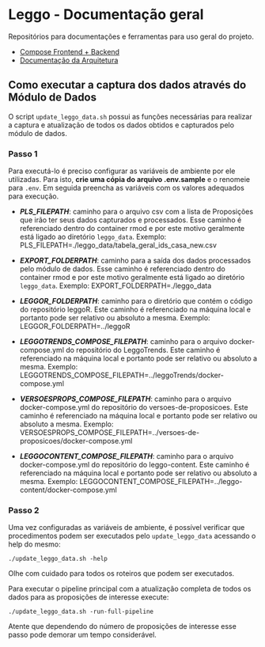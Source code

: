 # Leggo - Documentação geral

Repositórios para documentações e ferramentas para uso geral do projeto.

- [Compose Frontend + Backend](compose)
- [Documentação da Arquitetura](arquitetura.md)

## Como executar a captura dos dados através do Módulo de Dados

O script `update_leggo_data.sh` possui as funções necessárias para realizar a captura e atualização de todos os dados obtidos e capturados pelo módulo de dados.

### Passo 1
Para executá-lo é preciso configurar as variáveis de ambiente por ele utilizadas. Para isto, **crie uma cópia do arquivo .env.sample** e o renomeie para `.env`. Em seguida preencha as variáveis com os valores adequados para execução.

- ***PLS_FILEPATH***: caminho para o arquivo csv com a lista de Proposições que irão ter seus dados capturados e processados. Esse caminho é referenciado dentro do container rmod e por este motivo geralmente está ligado ao diretório `leggo_data`. 
Exemplo: PLS_FILEPATH=./leggo_data/tabela_geral_ids_casa_new.csv

- ***EXPORT_FOLDERPATH***: caminho para a saída dos dados processados pelo módulo de dados. Esse caminho é referenciado dentro do container rmod e por este motivo geralmente está ligado ao diretório `leggo_data`. 
Exemplo: EXPORT_FOLDERPATH=./leggo_data

- ***LEGGOR_FOLDERPATH***: caminho para o diretório que contém o código do repositório leggoR. Este caminho é referenciado na máquina local e portanto pode ser relativo ou absoluto a mesma.
Exemplo: LEGGOR_FOLDERPATH=../leggoR

- ***LEGGOTRENDS_COMPOSE_FILEPATH***: caminho para o arquivo docker-compose.yml do repositório do LeggoTrends. Este caminho é referenciado na máquina local e portanto pode ser relativo ou absoluto a mesma.
Exemplo: LEGGOTRENDS_COMPOSE_FILEPATH=../leggoTrends/docker-compose.yml

- ***VERSOESPROPS_COMPOSE_FILEPATH***: caminho para o arquivo docker-compose.yml do repositório do versoes-de-proposicoes. Este caminho é referenciado na máquina local e portanto pode ser relativo ou absoluto a mesma.
Exemplo: VERSOESPROPS_COMPOSE_FILEPATH=../versoes-de-proposicoes/docker-compose.yml

- ***LEGGOCONTENT_COMPOSE_FILEPATH***: caminho para o arquivo docker-compose.yml do repositório do leggo-content. Este caminho é referenciado na máquina local e portanto pode ser relativo ou absoluto a mesma.
Exemplo: LEGGOCONTENT_COMPOSE_FILEPATH=../leggo-content/docker-compose.yml

### Passo 2

Uma vez configuradas as variáveis de ambiente, é possível verificar que procedimentos podem ser executados pelo `update_leggo_data` acessando o help do mesmo:

```
./update_leggo_data.sh -help
```
Olhe com cuidado para todos os roteiros que podem ser executados.

Para executar o pipeline principal com a atualização completa de todos os dados para as proposições de interesse execute:

```
./update_leggo_data.sh -run-full-pipeline
```

Atente que dependendo do número de proposições de interesse esse passo pode demorar um tempo considerável.

